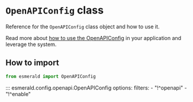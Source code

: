 # **`OpenAPIConfig`** class

Reference for the `OpenAPIConfig` class object and how to use it.

Read more about [how to use the OpenAPIConfig](https://esmerald.dev/configurations/openapi/config/) in your
application and leverage the system.

## How to import

```python
from esmerald import OpenAPIConfig
```

::: esmerald.config.openapi.OpenAPIConfig
    options:
        filters:
        - "!^openapi"
        - "!^enable"
